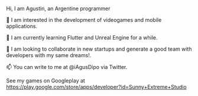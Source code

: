 Hi, I am Agustin, an Argentine programmer

👀 I am interested in the development of videogames and mobile applications.

🌱 I am currently learning Flutter and Unreal Engine for a while.

💞️ I am looking to collaborate in new startups and generate a good team with developers with my same dreams!.

📫 You can write to me at @iAgusDipo via Twitter.

See my games on Googleplay at https://play.google.com/store/apps/developer?id=Sunny+Extreme+Studio
<!---
YisusGo/YisusGo is a ✨ special ✨ repository because its `README.md` (this file) appears on your GitHub profile.
You can click the Preview link to take a look at your changes.
--->
